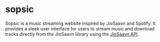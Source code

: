 # sopsic
Sopsic is a music streaming website inspired by JioSaavn and Spotify. It provides a sleek user interface for users to stream music and download tracks directly from the JioSaavn library using the [JioSaavn API](https://saavn.dev/docs#description/introduction).
